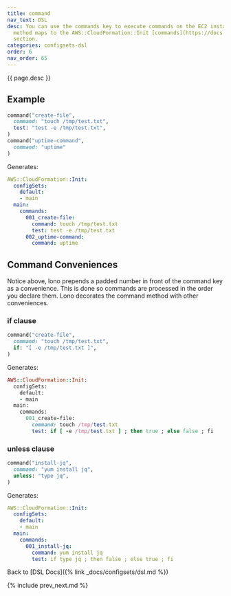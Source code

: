 ```yaml
---
title: command
nav_text: DSL
desc: You can use the commands key to execute commands on the EC2 instance. The command
  method maps to the AWS::CloudFormation::Init [commands](https://docs.aws.amazon.com/AWSCloudFormation/latest/UserGuide/aws-resource-init.html#aws-resource-init-commands)
  section.
categories: configsets-dsl
order: 6
nav_order: 65
---
```


{{ page.desc }}

## Example

```ruby
command("create-file",
  command: "touch /tmp/test.txt",
  test: "test -e /tmp/test.txt",
)
command("uptime-command",
  command: "uptime"
)
```

Generates:

```yaml
AWS::CloudFormation::Init:
  configSets:
    default:
    - main
  main:
    commands:
      001_create-file:
        command: touch /tmp/test.txt
        test: test -e /tmp/test.txt
      002_uptime-command:
        command: uptime
```

## Command Conveniences

Notice above, lono prepends a padded number in front of the command key as a convenience. This is done so commands are processed in the order you declare them. Lono decorates the command method with other conveniences.

### if clause

```ruby
command("create-file",
  command: "touch /tmp/test.txt",
  if: "[ -e /tmp/test.txt ]",
)
```

Generates:

```ruby
AWS::CloudFormation::Init:
  configSets:
    default:
    - main
  main:
    commands:
      001_create-file:
        command: touch /tmp/test.txt
        test: if [ -e /tmp/test.txt ] ; then true ; else false ; fi
```

### unless clause

```ruby
command("install-jq",
  command: "yum install jq",
  unless: "type jq",
)
```

Generates:

```yaml
AWS::CloudFormation::Init:
  configSets:
    default:
    - main
  main:
    commands:
      001_install-jq:
        command: yum install jq
        test: if type jq ; then false ; else true ; fi
```

Back to [DSL Docs]({% link _docs/configsets/dsl.md %})

{% include prev_next.md %}

